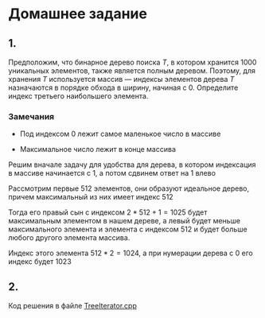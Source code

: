 # Домашнее задание

## 1.

Предположим, что бинарное дерево поиска $T$, в
котором хранится 1000 уникальных элементов, также
является полным деревом. Поэтому, для хранения $T$
используется массив — индексы элементов дерева $T$
назначаются в порядке обхода в ширину, начиная с 0.
Определите индекс третьего наибольшего элемента.

### Замечания

- Под индексом 0 лежит самое маленькое число в массиве

- Максимальное число лежит в конце массива

Решим вначале задачу для удобства для дерева, в котором индексация в массиве начинается с 1, а потом сдвинем ответ на 1 влево

Рассмотрим первые 512 элементов, они образуют идеальное дерево, причем максимальный из них имеет индекс 512

Тогда его правый сын с индексом $2*512+1=1025$ будет максимальным элементом в нашем дереве, а левый будет меньше максимального элемента и элемента с индексом $512$ и будет больше любого другого элемента массива.

Индекс этого элемента $512*2=1024$, а при нумерации дерева с 0 его индекс будет $1023$

## 2.

Код решения в файле [TreeIterator.cpp](TreeIterator.cpp)